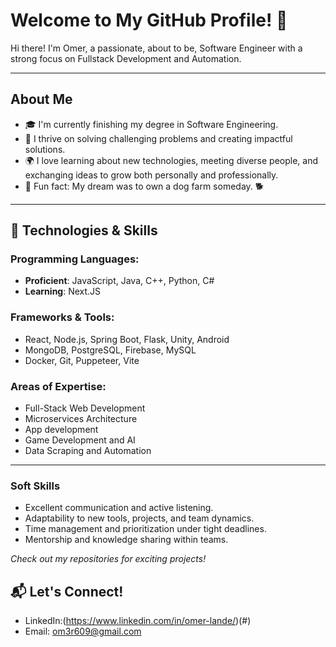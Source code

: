 # Welcome to My GitHub Profile! 👋

Hi there! I'm Omer, a passionate, about to be, Software Engineer with a strong focus on Fullstack Development and Automation.

---

## About Me

- 🎓 I'm currently finishing my degree in Software Engineering.
- 🌟 I thrive on solving challenging problems and creating impactful solutions.
- 🌍 I love learning about new technologies, meeting diverse people, and exchanging ideas to grow both personally and professionally.
- 🐾 Fun fact: My dream was to own a dog farm someday. 🐕

---

## 🔧 Technologies & Skills

### Programming Languages:
- **Proficient**: JavaScript, Java, C++, Python, C#
- **Learning**: Next.JS

### Frameworks & Tools:
- React, Node.js, Spring Boot, Flask, Unity, Android
- MongoDB, PostgreSQL, Firebase, MySQL
- Docker, Git, Puppeteer, Vite

### Areas of Expertise:
- Full-Stack Web Development
- Microservices Architecture
- App development
- Game Development and AI
- Data Scraping and Automation

---

### Soft Skills
- Excellent communication and active listening.
- Adaptability to new tools, projects, and team dynamics.
- Time management and prioritization under tight deadlines.
- Mentorship and knowledge sharing within teams.



*Check out my repositories for exciting projects!*

## 📬 Let's Connect!

- LinkedIn:(https://www.linkedin.com/in/omer-lande/)(#)
- Email: [om3r609@gmail.com](mailto:your-email@example.com)
